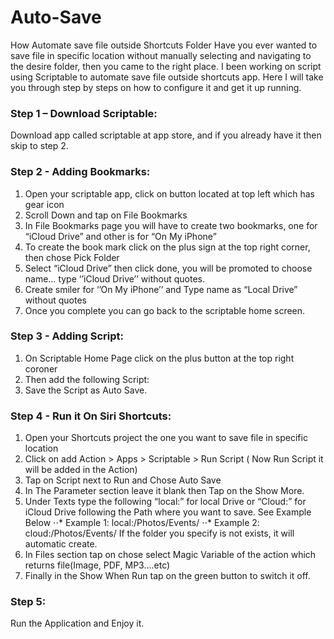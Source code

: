 # Auto-Save

How Automate save file outside Shortcuts Folder
Have you ever wanted to save file in specific location without manually selecting and navigating to the desire folder, then you came to the right place. 
I been working on script using Scriptable to automate save file outside shortcuts app.
Here I will take you through step by steps on how to configure it and get it up running.

### Step 1 – Download Scriptable:
Download app called scriptable at app store, and if you already have it then skip to step 2.

### Step 2 - Adding Bookmarks:
1.	Open your scriptable app, click on button located at top left which has gear icon
2.	Scroll Down and tap on File Bookmarks
3.	In File Bookmarks page you will have to create two bookmarks, one for “iCloud Drive” and other is for “On My iPhone”
4.	To create the book mark click on the plus sign at the top right corner, then chose Pick Folder
5.	Select “iCloud Drive” then click done, you will be promoted to choose name… type ‘’iCloud Drive’’ without quotes.
6.	Create smiler for ‘’On My iPhone’’ and Type name as “Local Drive” without quotes
7.	Once you complete you can go back to the scriptable home screen.

### Step 3 - Adding Script:
1.	On Scriptable Home Page click on the plus button at the top right coroner
2.	Then add the following Script:
3.	Save the Script as Auto Save.

### Step 4 - Run it On Siri Shortcuts:
1.	Open your Shortcuts project the one you want to save file in specific location 
2.	Click on add Action > Apps > Scriptable > Run Script ( Now Run Script it will be added in the Action)
3.	Tap on Script next to Run and Chose Auto Save
4.	In The Parameter section leave it blank then Tap on the Show More.
5.	Under Texts type the following “local:” for local Drive or “Cloud:” for iCloud Drive following the Path where you want to save. See Example Below 
⋅⋅* Example 1: local:/Photos/Events/
⋅⋅* Example 2: cloud:/Photos/Events/
If the folder you specify is not exists, it will automatic create.
6.	In Files section tap on chose select Magic Variable of the action which returns file(Image, PDF, MP3….etc)
7.	Finally in the Show When Run tap on the green button to switch it off. 

### Step 5:
Run the Application and Enjoy it.


